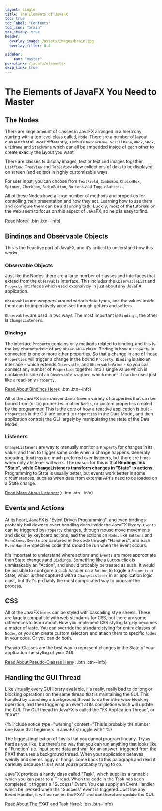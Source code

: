 ```yaml
---
layout: single
title: The Elements of JavaFX
toc: true
toc_label: "Contents"
toc_icon: "brain"
toc_sticky: true
header:
  overlay_image: /assets/images/brain.jpg
  overlay_filter: 0.4

sidebar:
    nav: "master"
permalink: /javafx/elements/
skip_link: true
---
```

# The Elements of JavaFX You Need to Master

## The Nodes
There are large amount of classes in JavaFX arranged in a hierarchy starting with a top level class called, `Node`.  There are a number of layout classes that all work differently, such as `BorderPane`, `ScrollPane`, `HBox`, `VBox`, `GridPane` and `StackPane` which can all be embedded inside of each other to create exactly the layout you want.

There are classes to display images, text or text and images together.  `ListView`, `TreeView` and `TableView` allow collections of data to be displayed on screen (and edited) in highly customizable ways.

For user input, you can choose from `TextField`, `ComboBox`, `ChoiceBox`, `Spinner`, `Checkbox`, `RadioButton`, `Buttons` and `ToggleButtons`.

All of these Nodes have a large number of methods and properties for controlling their presentation and how they act.  Learning how to use them and configure them can be a daunting task.  Luckily, most of the tutorials on the web seem to focus on this aspect of JavaFX, so help is easy to find.

[Read More](/javafx/elements/nodes){: .btn .btn--info}

## Bindings and Observable Objects

This is the Reactive part of JavaFX, and it's critical to understand how this works.  

### Observable Objects

Just like the Nodes, there are a large number of classes and interfaces that extend from the `Observable` interface.  This includes the `ObservableList` and `Property` interfaces which used extensively in just about any JavaFX application.  

`Observables` are wrappers around various data types, and the values inside them can be imperatively accessed through getters and setters.

`Observables` are used in two ways.  The most important is `Bindings`, the other is `ChangeListeners`.

### Bindings

The interface `Property` contains only methods related to binding, and this is the key characteristic of any `Observable` class.  Binding is how a `Property` is connected to one or more other properties.  So that a change in one of those `Properties` will trigger a change in the bound `Property`.  `Binding` is also an interface - which extends `Observable`, and `ObservableValue` - so you can connect any number of `Properties` together into a single value which is contained inside of an `Observable` wrapper, which means it can be used just like a read-only `Property`.

[Read About Bindings Here](/javafx/elements/observables){: .btn .btn--info}

All of the JavaFX `Node` descendants have a variety of properties that can be bound from (or to) properties in other `Nodes`, or custom properties created by the programmer.  This is the core of how a reactive application is built - `Properties` in the GUI are bound to `Properties` in the Data Model, and then application controls the GUI largely by manipulating the state of the Data Model.

### Listeners

`ChangeListeners` are way to manually monitor a `Property` for changes in its value, and then to trigger some code when a change happens.  Generally speaking, `Bindings` are much preferred over listeners, but there are times when only a listener will work.  The reason for this is that **Bindings link "State", while ChangeListeners transform changes in "State" to actions**.  Programming to State is usually better, but events work better in some circumstances, such as when data from external API's need to be loaded on a State change.

[Read More About Listeners](/javafx/elements/listeners){: .btn .btn--info}

## Events and Actions

At its heart, JavaFX is "Event Driven Programming", and even bindings probably boil down to event handling deep inside the JavaFX library.  `Events` can be triggered by `Property` changes, through mouse move movements and clicks, by keyboard actions, and the actions on `Nodes` like `Buttons` and `MenuItems`.  `Events` are captured in the code through "Handlers", and each `EventHandler` specifies code that should be run when the event occurs.

It's important to understand where actions and `Events` are more appropriate than State changes and `Bindings`.  Something like a `Button` click is unmistakably an "Action", and should probably be treated as such.  It would be possible to configure a click handler on a `Button` to toggle a `Property` in State, which is then captured with a `ChangeListener` in an application logic class, but that's probably the most complicated way to program the process.  

## CSS

All of the JavaFX `Nodes` can be styled with cascading style sheets.  These are largely compatible with web standards for CSS, but there are some differences to learn about.  How you implement CSS styling largely becomes a matter of taste.  You can override the standard styling for entire classes of `Nodes`, or you can create custom selectors and attach them to specific `Nodes` in your code.  Or you can do both.

Pseudo-Classes are the best way to represent changes in the State of your application the styling of your GUI.  

[Read About Pseudo-Classes Here](/javafx/elements/pseudo_classes){: .btn .btn--info}

## Handling the GUI Thread

Like virtually every GUI library available, it's really, really bad to do long or blocking operations on the same thread that is maintaining the GUI.  This handled by launching a background thread to do the otherwise blocking operation, and then triggering an event at its completion which will update the GUI.  The GUI thread in JavaFX is called the "FX Application Thread", or "FXAT"

{% include notice type="warning" content="This is probably the number one issue that beginners in JavaFX struggle with." %}

The biggest implication of this is that you cannot program linearly.  Try as hard as you like, but there's no way that you can run anything that looks like a "Function" (ie. input some data and wait for an answer) triggered from the FXAT that uses a background thread.  When your application behaves weirdly and seems laggy or hangs, come back to this paragraph and read it carefully because this is what you're probably trying to do.

JavaFX provides a handy class called "Task", which supplies a runnable which you can pass to a Thread.  When the code in the Task has been completed, it triggers a "Success" Event.  You can supply an Event Handler which be invoked when the "Success" event is triggered.  Just like any Event Handler, it will be run on the FXAT and can therefore update the GUI.  

[Read About The FXAT and Task Here](/javafx/elements/fxat){: .btn .btn--info}
